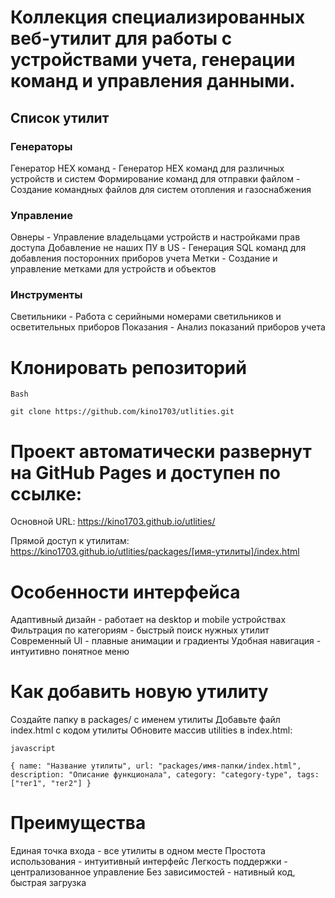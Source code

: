 # Коллекция специализированных веб-утилит для работы с устройствами учета, генерации команд и управления данными.

##  Список утилит

### Генераторы

Генератор HEX команд - Генератор HEX команд для различных устройств и систем
Формирование команд для отправки файлом - Создание командных файлов для систем отопления и газоснабжения

### Управление

Овнеры - Управление владельцами устройств и настройками прав доступа
Добавление не наших ПУ в US - Генерация SQL команд для добавления посторонних приборов учета
Метки - Создание и управление метками для устройств и объектов

###  Инструменты

Светильники - Работа с серийными номерами светильников и осветительных приборов
Показания - Анализ показаний приборов учета

# Клонировать репозиторий
`Bash`

`git clone https://github.com/kino1703/utlities.git`


# Проект автоматически развернут на GitHub Pages и доступен по ссылке:

Основной URL: https://kino1703.github.io/utlities/

Прямой доступ к утилитам: https://kino1703.github.io/utlities/packages/[имя-утилиты]/index.html


#  Особенности интерфейса

Адаптивный дизайн - работает на desktop и mobile устройствах
Фильтрация по категориям - быстрый поиск нужных утилит
Современный UI - плавные анимации и градиенты
Удобная навигация - интуитивно понятное меню


# Как добавить новую утилиту


Создайте папку в packages/ с именем утилиты
Добавьте файл index.html с кодом утилиты
Обновите массив utilities в index.html:

`javascript`

`{
    name: "Название утилиты",
    url: "packages/имя-папки/index.html",
    description: "Описание функционала",
    category: "category-type",
    tags: ["тег1", "тег2"]
}`


# Преимущества

Единая точка входа - все утилиты в одном месте
Простота использования - интуитивный интерфейс
Легкость поддержки - централизованное управление
Без зависимостей - нативный код, быстрая загрузка


